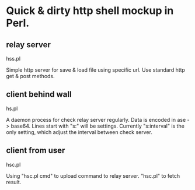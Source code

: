Quick & dirty http shell mockup in Perl.
========================================

relay server
------------
hss.pl

Simple http server for save & load file using specific url.
Use standard http get & post methods.

client behind wall
------------
hs.pl

A daemon process for check relay server regularly.
Data is encoded in ase -> base64.
Lines start with "s:" will be settings.
Currently "s:interval" is the only setting, which adjust the interval between check server.

client from user
------------
hsc.pl

Using "hsc.pl cmd" to upload command to relay server.
"hsc.pl" to fetch result.
